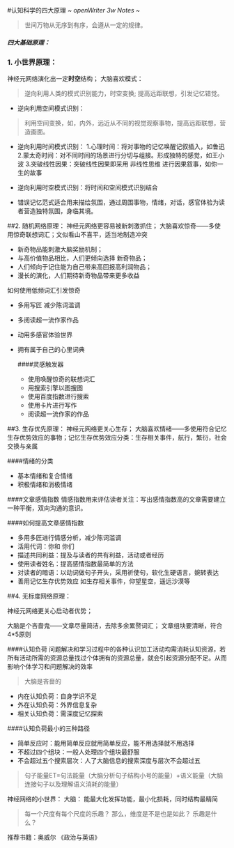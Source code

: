 #认知科学的四大原理
 *~ openWriter 3w Notes ~*

> 世间万物从无序到有序，会遵从一定的规律。


##### 四大基础原理：

### 1. 小世界原理：
神经元网络演化出一定**时空**结构；
大脑喜欢模式：
> 逆向利用人类的模式识别能力，时空变换;
> 提高远距联想，引发记忆错觉。

- 逆向利用空间模式识别：
>利用空间变换，如，内外，远近从不同的视觉观察事物，提高远距联想，营造画面。

- 逆向利用时间模式识别：
1.心理时间：将对事物的记忆唤醒记叙插入，如鲁迅
2.蒙太奇时间：对不同时间的场景进行分切与组接。形成独特的感觉，如王小波
3.突破线性因果：突破线性因果即采用 非线性思维 进行因果叙事，如你一生的故事

- 逆向利用时空模式识别：将时间和空间模式识别结合

- 错误记忆范式适合用来描绘氛围，通过周围事物，情绪，对话，感官体验为读者营造独特氛围，身临其境。

##2. 随机网络原理：
神经元网络更容易被新刺激抓住；
大脑喜欢惊奇——多使用惊奇联想词汇；文似看山不喜平，适当地制造冲突
- 新奇物品能刺激大脑奖励机制；
- 与高价值物品相比，人们更倾向选择 新奇物品；
- 人们倾向于记住能为自己带来高回报高利润物品；
- 漫长的演化，人们期待新奇物品带来更多收益

如何使用低频词汇引发惊奇
- 多用写匠  减少陈词滥调
- 多阅读超一流作家作品
- 动用多感官体验世界
- 拥有属于自己的心里词典

    ####灵感触发器
    - 使用唤醒惊奇的联想词汇
    - 用搜索引擎以图搜图
    - 使用百度指数进行搜索
    - 使用卡片进行写作
    - 阅读超一流作家的作品


##3. 生存优先原理：
神经元网络更关心生存；
大脑喜欢情绪——多使用符合记忆生存优势效应的事物；记忆生存优势效应分类：生存相关事件，航行，繁衍，社会交换与亲属

####情绪的分类
- 基本情绪和复合情绪
- 积极情绪和消极情绪

####文章感情指数
情感指数用来评估读者关注：写出感情指数高的文章需要建立一种平衡，双向沟通的意识。

####如何提高文章感情指数
- 多用多匠进行情感分析，减少陈词滥调
- 活用代词：你和  你们
- 描述共同利益：提及与读者的共有利益，活动或者经历
- 使用读者姓名：提高感情指数最简单的方法
- 对读者的暗语：以动词做句子开头，采用祈使句，软化生硬语言，婉转表达
- 善用记忆生存优势效应 如生存相关事件，仰望星空，遥远沙漠等


##4. 无标度网络原理：

神经元网络更关心启动者优势；

大脑是个吝啬鬼——文章尽量简洁，去除多余累赘词汇；
文章组块要清晰，符合4*5原则

####认知负荷
问题解决和学习过程中的各种认识加工活动均需消耗认知资源，若所有活动所需的资源总量找过个体拥有的资源总量，就会引起资源分配不足。从而影响个体学习和问题解决的效率

> 大脑是吝啬的

- 内在认知负荷：自身学识不足
- 外在认知负荷：外界信息复杂
- 相关认知负荷：需深度记忆探索

####认知负荷最小的三种路径
- 简单反应时：能用简单反应就用简单反应，能不用选择就不用选择
- 不超过四个组块：一般人处理四个组块最舒服
- 不会超过五个搜索层次：人了大脑信息的搜索深度与层次不会超过五
>句子能量ET=句法能量（大脑分析句子结构小号的能量）+语义能量（大脑连接句子以及理解语义消耗的能量）


神经网络的小世界：
大脑： 能最大化发挥功能，最小化损耗，同时结构最精简
> 每一个尺度有每个尺度的乐趣？
> 那么，维度是不是也是如此？
> 乐趣是什么？

推荐书籍：奥威尔 《政治与英语》


